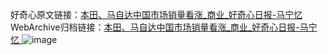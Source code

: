 好奇心原文链接：[本田、马自达中国市场销量看涨_商业_好奇心日报-马宁忆 ](https://www.qdaily.com/articles/11689.html)
WebArchive归档链接：[本田、马自达中国市场销量看涨_商业_好奇心日报-马宁忆 ](http://web.archive.org/web/20190623170912/https://www.qdaily.com/articles/11689.html)
![image](http://ww3.sinaimg.cn/large/007d5XDply1g3waghqiwwj30u02p9nmm)
